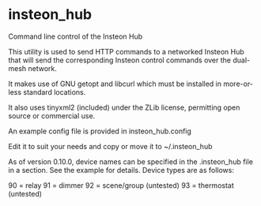 insteon_hub
===========

Command line control of the Insteon Hub

This utility is used to send HTTP commands to a networked Insteon Hub that will send the corresponding Insteon control commands over the dual-mesh network.

It makes use of GNU getopt and libcurl which must be installed in more-or-less standard locations.

It also uses tinyxml2 (included) under the ZLib license, permitting open source or commercial use.

An example config file is provided in insteon_hub.config

Edit it to suit your needs and copy or move it to ~/.insteon_hub

As of version 0.10.0, device names can be specified in the .insteon_hub file in a <devices> section.
See the example for details. Device types are as follows:

90 = relay
91 = dimmer
92 = scene/group (untested)
93 = thermostat (untested)
